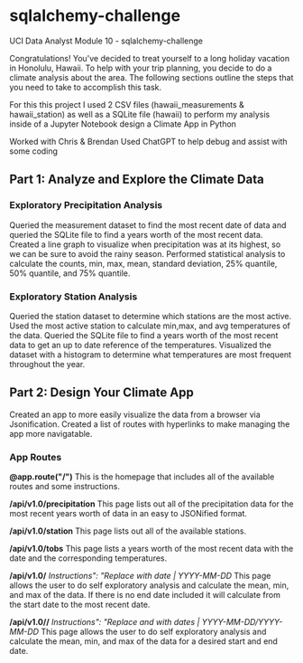 # sqlalchemy-challenge
UCI Data Analyst Module 10 - sqlalchemy-challenge

Congratulations! You've decided to treat yourself to a long holiday vacation in Honolulu, Hawaii. To help with your trip planning, you decide to do a climate analysis about the area. The following sections outline the steps that you need to take to accomplish this task.

For this this project I used 2 CSV files (hawaii_measurements & hawaii_station) as well as a SQLite file (hawaii) to perform my analysis inside of a Jupyter Notebook design a Climate App in Python 

Worked with Chris & Brendan
Used ChatGPT to help debug and assist with some coding

## Part 1: Analyze and Explore the Climate Data

### Exploratory Precipitation Analysis

Queried the measurement dataset to find the most recent date of data and queried the SQLite file to find a years worth of the most recent data. Created a line graph to visualize when precipitation was at its highest, so we can be sure to avoid the rainy season. Performed statistical analysis to calculate the counts, min, max, mean, standard deviation, 25% quantile, 50% quantile, and 75% quantile.

### Exploratory Station Analysis

Queried the station dataset to determine which stations are the most active. Used the most active station to calculate min,max, and avg temperatures of the data. Queried the SQLite file to find a years worth of the most recent data to get an up to date reference of the temperatures. Visualized the dataset with a histogram to determine what temperatures are most frequent throughout the year. 

## Part 2: Design Your Climate App

Created an app to more easily visualize the data from a browser via Jsonification. Created a list of routes with hyperlinks to make managing the app more navigatable.

### App Routes

**@app.route("/")**
This is the homepage that includes all of the available routes and some instructions.

**/api/v1.0/precipitation**
This page lists out all of the precipitation data for the most recent years worth of data in an easy to JSONified format.

**/api/v1.0/station**
This page lists out all of the available stations.

**/api/v1.0/tobs**
This page lists a years worth of the most recent data with the date and the corresponding temperatures.

**/api/v1.0/<start>**
_Instructions": "Replace <start> with date | YYYY-MM-DD_
This page allows the user to do self exploratory analysis and calculate the mean, min, and max of the data. If there is no end date included it will calculate from the start date to the most recent date.

**/api/v1.0/<start>/<end>**
_Instructions": "Replace <start> and <end> with dates | YYYY-MM-DD/YYYY-MM-DD_
This page allows the user to do self exploratory analysis and calculate the mean, min, and max of the data for a desired start and end date. 
